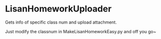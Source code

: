 # LisanHomeworkUploader
Gets info of specific class num and upload attachment.

Just modify the classnum in MakeLisanHomeworkEasy.py and off you go~
